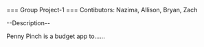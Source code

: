 === Group Project-1 ===
Contibutors: Nazima, Allison, Bryan, Zach

--Description--

Penny Pinch is a budget app to......

